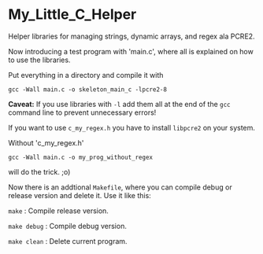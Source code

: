 # My_Little_C_Helper
Helper libraries for managing strings, dynamic arrays, and regex ala PCRE2.

Now introducing a test program with 'main.c', where all is explained on how to use the libraries.

Put everything in a directory and compile it with

`gcc -Wall main.c -o skeleton_main_c -lpcre2-8`

<b>Caveat:</b> If you use libraries with `-l` add them all at the end of the `gcc` command line to prevent unnecessary errors!

If you want to use `c_my_regex.h` you have to install `libpcre2` on your system.

Without 'c_my_regex.h'

<code>gcc -Wall main.c -o my_prog_without_regex</code>

will do the trick. ;o)

Now there is an addtional `Makefile`, where you can compile debug or release version and delete it. Use it like this:

`make` : Compile release version.

`make debug` : Compile debug version.

`make clean` : Delete current program.
